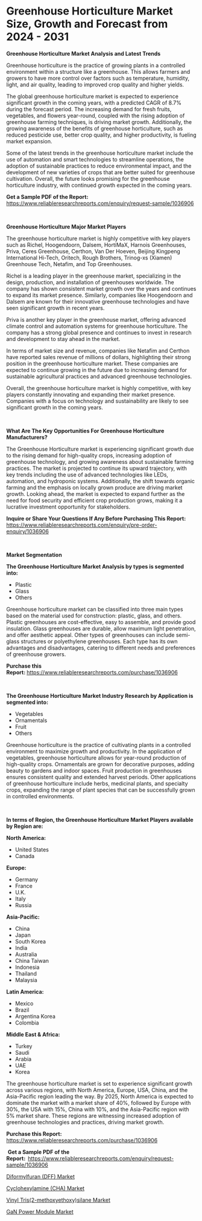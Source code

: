 <p><h1>Greenhouse Horticulture Market Size, Growth and Forecast from 2024 - 2031</h1></p><p><strong>Greenhouse Horticulture Market Analysis and Latest Trends</strong></p>
<p><p>Greenhouse horticulture is the practice of growing plants in a controlled environment within a structure like a greenhouse. This allows farmers and growers to have more control over factors such as temperature, humidity, light, and air quality, leading to improved crop quality and higher yields.</p><p>The global greenhouse horticulture market is expected to experience significant growth in the coming years, with a predicted CAGR of 8.7% during the forecast period. The increasing demand for fresh fruits, vegetables, and flowers year-round, coupled with the rising adoption of greenhouse farming techniques, is driving market growth. Additionally, the growing awareness of the benefits of greenhouse horticulture, such as reduced pesticide use, better crop quality, and higher productivity, is fueling market expansion.</p><p>Some of the latest trends in the greenhouse horticulture market include the use of automation and smart technologies to streamline operations, the adoption of sustainable practices to reduce environmental impact, and the development of new varieties of crops that are better suited for greenhouse cultivation. Overall, the future looks promising for the greenhouse horticulture industry, with continued growth expected in the coming years.</p></p>
<p><strong>Get a Sample PDF of the Report:&nbsp;</strong> <a href="https://www.reliableresearchreports.com/enquiry/request-sample/1036906">https://www.reliableresearchreports.com/enquiry/request-sample/1036906</a></p>
<p>&nbsp;</p>
<p><strong>Greenhouse Horticulture Major Market Players</strong></p>
<p><p>The greenhouse horticulture market is highly competitive with key players such as Richel, Hoogendoorn, Dalsem, HortiMaX, Harnois Greenhouses, Priva, Ceres Greenhouse, Certhon, Van Der Hoeven, Beijing Kingpeng International Hi-Tech, Oritech, Rough Brothers, Trinog-xs (Xiamen) Greenhouse Tech, Netafim, and Top Greenhouses.</p><p>Richel is a leading player in the greenhouse market, specializing in the design, production, and installation of greenhouses worldwide. The company has shown consistent market growth over the years and continues to expand its market presence. Similarly, companies like Hoogendoorn and Dalsem are known for their innovative greenhouse technologies and have seen significant growth in recent years.</p><p>Priva is another key player in the greenhouse market, offering advanced climate control and automation systems for greenhouse horticulture. The company has a strong global presence and continues to invest in research and development to stay ahead in the market.</p><p>In terms of market size and revenue, companies like Netafim and Certhon have reported sales revenue of millions of dollars, highlighting their strong position in the greenhouse horticulture market. These companies are expected to continue growing in the future due to increasing demand for sustainable agricultural practices and advanced greenhouse technologies.</p><p>Overall, the greenhouse horticulture market is highly competitive, with key players constantly innovating and expanding their market presence. Companies with a focus on technology and sustainability are likely to see significant growth in the coming years.</p></p>
<p>&nbsp;</p>
<p><strong>What Are The Key Opportunities For Greenhouse Horticulture Manufacturers?</strong></p>
<p><p>The Greenhouse Horticulture market is experiencing significant growth due to the rising demand for high-quality crops, increasing adoption of greenhouse technology, and growing awareness about sustainable farming practices. The market is projected to continue its upward trajectory, with key trends including the use of advanced technologies like LEDs, automation, and hydroponic systems. Additionally, the shift towards organic farming and the emphasis on locally grown produce are driving market growth. Looking ahead, the market is expected to expand further as the need for food security and efficient crop production grows, making it a lucrative investment opportunity for stakeholders.</p></p>
<p><strong>Inquire or Share Your Questions If Any Before Purchasing This Report:</strong> <a href="https://www.reliableresearchreports.com/enquiry/pre-order-enquiry/1036906">https://www.reliableresearchreports.com/enquiry/pre-order-enquiry/1036906</a></p>
<p>&nbsp;</p>
<p><strong>Market Segmentation</strong></p>
<p><strong>The Greenhouse Horticulture Market Analysis by types is segmented into:</strong></p>
<p><ul><li>Plastic</li><li>Glass</li><li>Others</li></ul></p>
<p><p>Greenhouse horticulture market can be classified into three main types based on the material used for construction: plastic, glass, and others. Plastic greenhouses are cost-effective, easy to assemble, and provide good insulation. Glass greenhouses are durable, allow maximum light penetration, and offer aesthetic appeal. Other types of greenhouses can include semi-glass structures or polyethylene greenhouses. Each type has its own advantages and disadvantages, catering to different needs and preferences of greenhouse growers.</p></p>
<p><strong>Purchase this Report:&nbsp;</strong><a href="https://www.reliableresearchreports.com/purchase/1036906">https://www.reliableresearchreports.com/purchase/1036906</a></p>
<p>&nbsp;</p>
<p><strong>The Greenhouse Horticulture Market Industry Research by Application is segmented into:</strong></p>
<p><ul><li>Vegetables</li><li>Ornamentals</li><li>Fruit</li><li>Others</li></ul></p>
<p><p>Greenhouse horticulture is the practice of cultivating plants in a controlled environment to maximize growth and productivity. In the application of vegetables, greenhouse horticulture allows for year-round production of high-quality crops. Ornamentals are grown for decorative purposes, adding beauty to gardens and indoor spaces. Fruit production in greenhouses ensures consistent quality and extended harvest periods. Other applications of greenhouse horticulture include herbs, medicinal plants, and specialty crops, expanding the range of plant species that can be successfully grown in controlled environments.</p></p>
<p>&nbsp;</p>
<p><strong>In terms of Region, the Greenhouse Horticulture Market Players available by Region are:</strong></p>
<p>
    <p> <strong> North America: </strong>
        <ul>
            <li>United States</li>
            <li>Canada</li>
        </ul>
        </p> 
    <p> <strong> Europe: </strong>
        <ul>
            <li>Germany</li>
            <li>France</li>
            <li>U.K.</li>
            <li>Italy</li>
            <li>Russia</li>
        </ul>
        </p> 
    <p> <strong> Asia-Pacific: </strong>
        <ul>
            <li>China</li>
            <li>Japan</li>
            <li>South Korea</li>
            <li>India</li>
            <li>Australia</li>
            <li>China Taiwan</li>
            <li>Indonesia</li>
            <li>Thailand</li>
            <li>Malaysia</li>
        </ul>
        </p> 
    <p> <strong> Latin America: </strong>
        <ul>
            <li>Mexico</li>
            <li>Brazil</li>
            <li>Argentina Korea</li>
            <li>Colombia</li>
        </ul>
        </p> 
    <p> <strong> Middle East & Africa: </strong>
        <ul>
            <li>Turkey</li>
            <li>Saudi</li>
            <li>Arabia</li>
            <li>UAE</li>
            <li>Korea</li>
        </ul>
    </p>
    </p>
<p><p>The greenhouse horticulture market is set to experience significant growth across various regions, with North America, Europe, USA, China, and the Asia-Pacific region leading the way. By 2025, North America is expected to dominate the market with a market share of 40%, followed by Europe with 30%, the USA with 15%, China with 10%, and the Asia-Pacific region with 5% market share. These regions are witnessing increased adoption of greenhouse technologies and practices, driving market growth.</p></p>
<p><strong>Purchase this Report: </strong><a href="https://www.reliableresearchreports.com/purchase/1036906">https://www.reliableresearchreports.com/purchase/1036906</a></p>
<p>&nbsp;<strong>Get a Sample PDF of the Report:&nbsp;&nbsp;</strong><a href="https://www.reliableresearchreports.com/enquiry/request-sample/1036906">https://www.reliableresearchreports.com/enquiry/request-sample/1036906</a></p>
<p><strong></strong></p>
<p><p><a href="https://view.publitas.com/reportprime-1/diformylfuran-dff-market-size-2024-2031-global-industrial-analysis-key-geographical-regions-market-share-top-key-players-product-types-and-forecast-research-report/">Diformylfuran (DFF) Market</a></p><p><a href="https://view.publitas.com/reportprime-1/cyclohexylamine-cha-market-with-the-goal-of-estimating-the-market-size-and-future-growth-potential-of-various-market-segments-based-on-component-applications-end-user-and-region/">Cyclohexylamine (CHA) Market</a></p><p><a href="https://view.publitas.com/reportprime-1/vinyl-tris-2-methoxyethoxy-silane-market-size-focuses-on-market-dynamics-in-depth-analysis-and-future-projections-of-its-market-forecasted-for-period-from-2024-to-2031/">Vinyl Tris(2-methoxyethoxy)silane Market</a></p><p><a href="https://unruly-ladybug-44b.notion.site/GaN-Power-Module-Market-with-the-goal-of-estimating-the-market-size-and-future-growth-potential-of-v-e8c584ac1717487295226b0c51afddad">GaN Power Module Market</a></p></p>